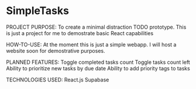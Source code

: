# SimpleTasks

PROJECT PURPOSE:
To create a minimal distraction TODO prototype.
This is just a project for me to demostrate basic React capabilities

HOW-TO-USE:
At the moment this is just a simple webapp.
I will host a website soon for demostrative purposes.

PLANNED FEATURES:
Toggle completed tasks count
Toggle tasks count left
Ability to prioritize new tasks by due date
Ability to add priority tags to tasks

TECHNOLOGIES USED:
React.js
Supabase

